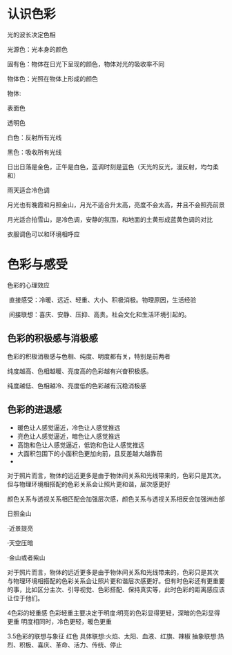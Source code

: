 # 认识色彩

光的波长决定色相

光源色：光本身的颜色

固有色：物体在日光下呈现的颜色，物体对光的吸收率不同

物体色：光照在物体上形成的颜色

物体:

表面色

透明色

白色：反射所有光线

黑色：吸收所有光线



日出日落是金色，正午是白色，蓝调时刻是蓝色（天光的反光，漫反射，均匀柔和）

雨天适合冷色调

月光也有晚霞和月照金山，月光不适合升太高，亮度不会太高，并且不会照亮前景

月光适合拍雪山，是冷色调，安静的氛围，和地面的土黄形成蓝黄色调的对比

衣服调色可以和环境相呼应



# 色彩与感受

色彩的心理效应

​	直接感受：冷暖、远近、轻重、大小、积极消极。物理原因，生活经验

​	间接联想：喜庆、安静、压抑、高贵。社会文化和生活环境引起的。



## 色彩的积极感与消极感

色彩的积极消极感与色相、纯度、明度都有关，特别是前两者

纯度越高、色相越暖、亮度高的色彩越有兴奋积极感。

纯度越低、色相越冷、亮度低的色彩越有沉稳消极感



## 色彩的进退感

* 暖色让人感觉逼近，冷色让人感觉推远
* 亮色让人感觉逼近，暗色让人感觉推远
* 高饱和色让人感觉逼近，低饱和色让人感觉推远
* 大面积包围下的小面积色更加向前，且反差越大越靠前
* 

对于照片而言，物体的远近更多是由于物体间关系和光线带来的，色彩只是其次。但与物理环境相搭配的色彩关系会让照片更和谐，层次感更好



颜色关系与透视关系相匹配会加强层次感，颜色关系与透视关系相反会加强洲击部



日照金山

·近景提亮

·天空压暗

·金山或者紫山





对于照片而言，物体的远近更多是由于物体间关系和光线带来的，色彩只是其次
与物理环境相搭配的色彩关系会让照片更和谐层次感更好。但有时色彩还有更重要的事，比如区分主次、引导视觉、色彩搭配、保持真实等，此时色彩的距离感应该让位于他们。



4色彩的轻重感
色彩轻重主要决定于明度:明亮的色彩显得更轻，深暗的色彩显得更重
明度相同时，冷色更轻，暖色更重



3.5色彩的联想与象征
红色
具体联想:火焰、太阳、血液、红旗、辣椒
抽象联想:热烈、积极、喜庆、革命、活力、传统、停止